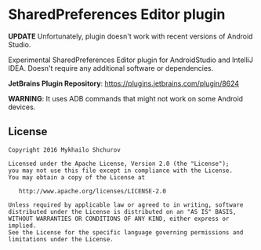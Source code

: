 # SharedPreferences Editor plugin
**UPDATE** Unfortunately, plugin doesn't work with recent versions of Android Studio.

Experimental SharedPreferences Editor plugin for AndroidStudio and IntelliJ IDEA.
Doesn't require any additional software or dependencies.

**JetBrains Plugin Repository**: https://plugins.jetbrains.com/plugin/8624

**WARNING**: It uses ADB commands that might not work on some Android devices. 

License
-------

    Copyright 2016 Mykhailo Shchurov

    Licensed under the Apache License, Version 2.0 (the "License");
    you may not use this file except in compliance with the License.
    You may obtain a copy of the License at

       http://www.apache.org/licenses/LICENSE-2.0

    Unless required by applicable law or agreed to in writing, software
    distributed under the License is distributed on an "AS IS" BASIS,
    WITHOUT WARRANTIES OR CONDITIONS OF ANY KIND, either express or implied.
    See the License for the specific language governing permissions and
    limitations under the License.
